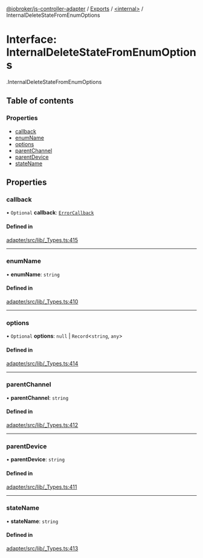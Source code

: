 [@iobroker/js-controller-adapter](../README.md) / [Exports](../modules.md) / [<internal\>](../modules/internal_.md) / InternalDeleteStateFromEnumOptions

# Interface: InternalDeleteStateFromEnumOptions

[<internal>](../modules/internal_.md).InternalDeleteStateFromEnumOptions

## Table of contents

### Properties

- [callback](internal_.InternalDeleteStateFromEnumOptions.md#callback)
- [enumName](internal_.InternalDeleteStateFromEnumOptions.md#enumname)
- [options](internal_.InternalDeleteStateFromEnumOptions.md#options)
- [parentChannel](internal_.InternalDeleteStateFromEnumOptions.md#parentchannel)
- [parentDevice](internal_.InternalDeleteStateFromEnumOptions.md#parentdevice)
- [stateName](internal_.InternalDeleteStateFromEnumOptions.md#statename)

## Properties

### callback

• `Optional` **callback**: [`ErrorCallback`](../modules/internal_.md#errorcallback)

#### Defined in

[adapter/src/lib/_Types.ts:415](https://github.com/ioBroker/ioBroker.js-controller/blob/d1ea91b2/packages/adapter/src/lib/_Types.ts#L415)

___

### enumName

• **enumName**: `string`

#### Defined in

[adapter/src/lib/_Types.ts:410](https://github.com/ioBroker/ioBroker.js-controller/blob/d1ea91b2/packages/adapter/src/lib/_Types.ts#L410)

___

### options

• `Optional` **options**: ``null`` \| `Record`<`string`, `any`\>

#### Defined in

[adapter/src/lib/_Types.ts:414](https://github.com/ioBroker/ioBroker.js-controller/blob/d1ea91b2/packages/adapter/src/lib/_Types.ts#L414)

___

### parentChannel

• **parentChannel**: `string`

#### Defined in

[adapter/src/lib/_Types.ts:412](https://github.com/ioBroker/ioBroker.js-controller/blob/d1ea91b2/packages/adapter/src/lib/_Types.ts#L412)

___

### parentDevice

• **parentDevice**: `string`

#### Defined in

[adapter/src/lib/_Types.ts:411](https://github.com/ioBroker/ioBroker.js-controller/blob/d1ea91b2/packages/adapter/src/lib/_Types.ts#L411)

___

### stateName

• **stateName**: `string`

#### Defined in

[adapter/src/lib/_Types.ts:413](https://github.com/ioBroker/ioBroker.js-controller/blob/d1ea91b2/packages/adapter/src/lib/_Types.ts#L413)
